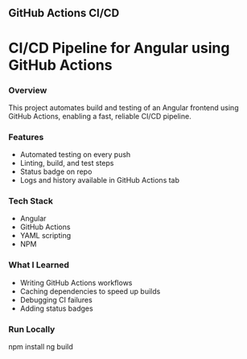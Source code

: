 ## GitHub Actions CI/CD

# CI/CD Pipeline for Angular using GitHub Actions

### Overview
This project automates build and testing of an Angular frontend using GitHub Actions, enabling a fast, reliable CI/CD pipeline.

### Features
- Automated testing on every push
- Linting, build, and test steps
- Status badge on repo
- Logs and history available in GitHub Actions tab

### Tech Stack
- Angular
- GitHub Actions
- YAML scripting
- NPM

### What I Learned
- Writing GitHub Actions workflows
- Caching dependencies to speed up builds
- Debugging CI failures
- Adding status badges

### Run Locally
npm install
ng build
